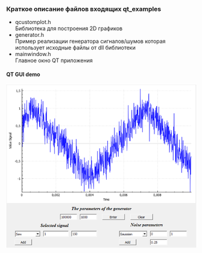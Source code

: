 ﻿ ### Краткое описание файлов входящих qt_examples
  + qcustomplot.h\
  Библиотека для построения 2D графиков
  + generator.h\
  Пример реализации генератора сигналов/шумов которая использует исходные файлы от dll библиотеки
  + mainwindow.h\
  Главное окно QT приложения
  
  #### QT GUI demo
  ![qt_exampl]
  
  [qt_exampl]:https://raw.githubusercontent.com/Reifat/SimGSAH/master/pictures/Qt_example.PNG
